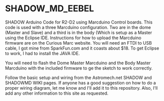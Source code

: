# SHADOW_MD_EEBEL
SHADOW Arduino Code for R2-D2 using Marcduino Control boards.  This code is used with a three Marcduino configuration.  Two are in the dome (Master and Slave) and a third is in the body (Which is setup as a Master using the Eclipse IDE.  Instructions for how to upload the Marcduino firmware are on the Curious Marc website. You will need an FTDI to USB cable, I got mine from SparkFun.com and it coasts about $18.  To get Eclipse to work, I had to install the JAVA IDE.

You will need to flash the Dome Master Marcduino and the Body Master Marcduino with the included firmware to ge the sketch to work correctly.

Follow the basic setup and wiring from the Astromech.net SHADOW and SHADOWMD WIKI pages.  If anyone has a good suggestion on how to do a proper wiring diagram, let me know and I'll add it to this repository.  Also, I'll add any other information to this site as requested.
